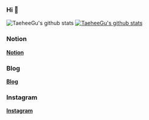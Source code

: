 ### Hi 👋

![TaeheeGu's github stats](https://github-readme-stats.vercel.app/api?username=TaeheeGu&show_icons=true)
[![TaeheeGu's github stats](https://github-readme-stats.vercel.app/api/top-langs/?username=TaeheeGu&show_icons=true&hide_border=true&title_color=004386&icon_color=004386&layout=compact)](https://github.com/TaeheeGu)

### Notion 
[**Notion**](https://goodda22.notion.site/Taehee_Gu-19d164759f7940b0ae66e8d12ba393b1)

### Blog 
[**Blog**](https://velog.io/@good_da22)

### Instagram 
[**Instagram**](https://www.instagram.com/good_da22)

